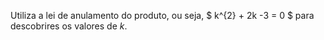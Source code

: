 Utiliza a lei de anulamento do produto, ou seja, $ k^{2} + 2k -3 = 0 $ para descobrires os valores de $k$.
